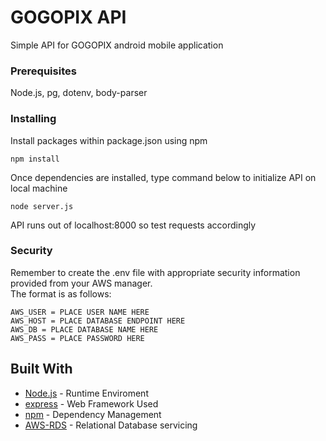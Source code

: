 # GOGOPIX API

Simple API for GOGOPIX android mobile application

### Prerequisites

Node.js, pg, dotenv, body-parser

### Installing

Install packages within package.json using npm

```
npm install
```
Once dependencies are installed, type command below to initialize API on local machine
```
node server.js
```
API runs out of localhost:8000 so test requests accordingly 

### Security

Remember to create the .env file with appropriate security information provided from your AWS manager.  
The format is as follows:
```
AWS_USER = PLACE USER NAME HERE
AWS_HOST = PLACE DATABASE ENDPOINT HERE
AWS_DB = PLACE DATABASE NAME HERE
AWS_PASS = PLACE PASSWORD HERE
```

## Built With

* [Node.js](https://nodejs.org/en/) - Runtime Enviroment
* [express](https://expressjs.com/) - Web Framework Used
* [npm](https://www.npmjs.com/) - Dependency Management
* [AWS-RDS](https://aws.amazon.com/rds/) - Relational Database servicing



